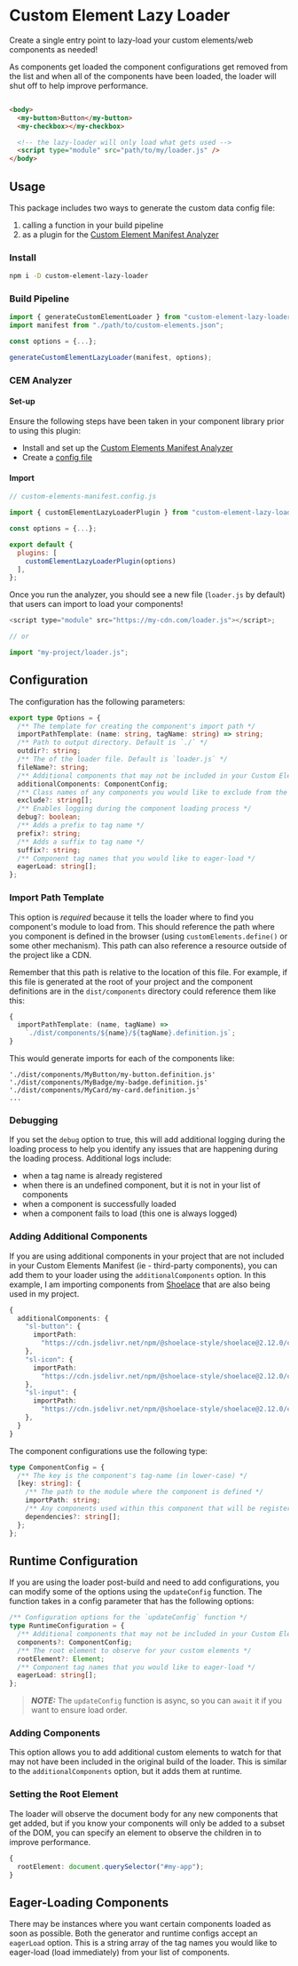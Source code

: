 # Custom Element Lazy Loader

Create a single entry point to lazy-load your custom elements/web components as needed!

As components get loaded the component configurations get removed from the list and when all of the components have been loaded, the loader will shut off to help improve performance.

```html

<body>
  <my-button>Button</my-button>
  <my-checkbox></my-checkbox>

  <!-- the lazy-loader will only load what gets used -->
  <script type="module" src="path/to/my/loader.js" />
</body>
```

## Usage

This package includes two ways to generate the custom data config file:

1. calling a function in your build pipeline
2. as a plugin for the [Custom Element Manifest Analyzer](https://custom-elements-manifest.open-wc.org/)

### Install

```bash
npm i -D custom-element-lazy-loader
```

### Build Pipeline

```js
import { generateCustomElementLoader } from "custom-element-lazy-loader";
import manifest from "./path/to/custom-elements.json";

const options = {...};

generateCustomElementLazyLoader(manifest, options);
```

### CEM Analyzer

#### Set-up

Ensure the following steps have been taken in your component library prior to using this plugin:

- Install and set up the [Custom Elements Manifest Analyzer](https://custom-elements-manifest.open-wc.org/analyzer/getting-started/)
- Create a [config file](https://custom-elements-manifest.open-wc.org/analyzer/config/#config-file)

#### Import

```js
// custom-elements-manifest.config.js

import { customElementLazyLoaderPlugin } from "custom-element-lazy-loader";

const options = {...};

export default {
  plugins: [
    customElementLazyLoaderPlugin(options)
  ],
};
```

Once you run the analyzer, you should see a new file (`loader.js` by default) that users can import to load your components!

```js
<script type="module" src="https://my-cdn.com/loader.js"></script>;

// or

import "my-project/loader.js";
```

## Configuration

The configuration has the following parameters:

```ts
export type Options = {
  /** The template for creating the component's import path */
  importPathTemplate: (name: string, tagName: string) => string;
  /** Path to output directory. Default is `./` */
  outdir?: string;
  /** The of the loader file. Default is `loader.js` */
  fileName?: string;
  /** Additional components that may not be included in your Custom Elements Manifest */
  additionalComponents: ComponentConfig;
  /** Class names of any components you would like to exclude from the custom data */
  exclude?: string[];
  /** Enables logging during the component loading process */
  debug?: boolean;
  /** Adds a prefix to tag name */
  prefix?: string;
  /** Adds a suffix to tag name */
  suffix?: string;
  /** Component tag names that you would like to eager-load */
  eagerLoad: string[];
};
```

### Import Path Template

This option is _required_ because it tells the loader where to find you component's module to load from. This should reference the path where you component is defined in the browser (using `customElements.define()` or some other mechanism). This path can also reference a resource outside of the project like a CDN.

Remember that this path is relative to the location of this file. For example, if this file is generated at the root of your project and the component definitions are in the `dist/components` directory could reference them like this:

```ts
{
  importPathTemplate: (name, tagName) =>
    `./dist/components/${name}/${tagName}.definition.js`;
}
```

This would generate imports for each of the components like:

```
'./dist/components/MyButton/my-button.definition.js'
'./dist/components/MyBadge/my-badge.definition.js'
'./dist/components/MyCard/my-card.definition.js'
...
```

### Debugging

If you set the `debug` option to true, this will add additional logging during the loading process to help you identify any issues that are happening during the loading process. Additional logs include:

- when a tag name is already registered
- when there is an undefined component, but it is not in your list of components
- when a component is successfully loaded
- when a component fails to load (this one is always logged)

### Adding Additional Components

If you are using additional components in your project that are not included in your Custom Elements Manifest (ie - third-party components), you can add them to your loader using the `additionalComponents` option. In this example, I am importing components from [Shoelace](https://shoelace.style/) that are also being used in my project.

```ts
{
  additionalComponents: {
    "sl-button": {
      importPath:
        "https://cdn.jsdelivr.net/npm/@shoelace-style/shoelace@2.12.0/cdn/components/button/button.js",
    },
    "sl-icon": {
      importPath:
        "https://cdn.jsdelivr.net/npm/@shoelace-style/shoelace@2.12.0/cdn/components/icon/icon.js",
    },
    "sl-input": {
      importPath:
        "https://cdn.jsdelivr.net/npm/@shoelace-style/shoelace@2.12.0/cdn/components/input/input.js",
    },
  }
}
```

The component configurations use the following type:

```ts
type ComponentConfig = {
  /** The key is the component's tag-name (in lower-case) */
  [key: string]: {
    /** The path to the module where the component is defined */
    importPath: string;
    /** Any components used within this component that will be registered at the same time */
    dependencies?: string[];
  };
};
```

## Runtime Configuration

If you are using the loader post-build and need to add configurations, you can modify some of the options using the `updateConfig` function. The function takes in a config parameter that has the following options:

```ts
/** Configuration options for the `updateConfig` function */
type RuntimeConfiguration = {
  /** Additional components that may not be included in your Custom Elements Manifest */
  components?: ComponentConfig;
  /** The root element to observe for your custom elements */
  rootElement?: Element;
  /** Component tag names that you would like to eager-load */
  eagerLoad: string[];
};
```

> **_NOTE:_** The `updateConfig` function is async, so you can `await` it if you want to ensure load order.

### Adding Components

This option allows you to add additional custom elements to watch for that may not have been included in the original build of the loader. This is similar to the `additionalComponents` option, but it adds them at runtime.

### Setting the Root Element

The loader will observe the document body for any new components that get added, but if you know your components will only be added to a subset of the DOM, you can specify an element to observe the children in to improve performance.

```ts
{
  rootElement: document.querySelector("#my-app");
}
```

## Eager-Loading Components

There may be instances where you want certain components loaded as soon as possible. Both the generator and runtime configs accept an `eagerLoad` option. This is a string array of the tag names you would like to eager-load (load immediately) from your list of components.
